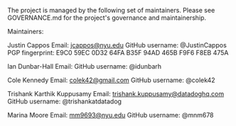 The project is managed by the following set of maintainers.
Please see GOVERNANCE.md for the project's governance and maintainership.

Maintainers:

  Justin Cappos
    Email: jcappos@nyu.edu
    GitHub username: @JustinCappos
    PGP fingerprint: E9C0 59EC 0D32 64FA B35F  94AD 465B F9F6 F8EB 475A
    
  Ian Dunbar-Hall
    Email: 
    GitHub username: @idunbarh

  Cole Kennedy
    Email: colek42@gmail.com
    GitHub username: @colek42
    
  Trishank Karthik Kuppusamy
    Email: trishank.kuppusamy@datadoghq.com
    GitHub username: @trishankatdatadog

  Marina Moore
    Email: mm9693@nyu.edu
    GitHub username: @mnm678
